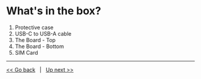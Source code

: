 # What's in the box? 
1. Protective case
2. USB-C to USB-A cable
3. The Board - Top
4. The Board - Bottom
5. SIM Card

***
[<< Go back](01-Getting-Started.md) &nbsp; | &nbsp; [Up next >>](03-How-to-See-Signs-of-Life.md)
